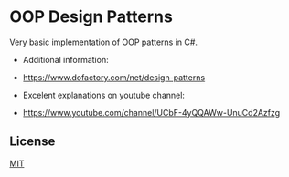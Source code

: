 # OOP Design Patterns

Very basic implementation of OOP patterns in C#. 

* Additional information:
 - https://www.dofactory.com/net/design-patterns

* Excelent explanations on youtube channel:
 - https://www.youtube.com/channel/UCbF-4yQQAWw-UnuCd2Azfzg

## License
[MIT](LICENSE.txt)